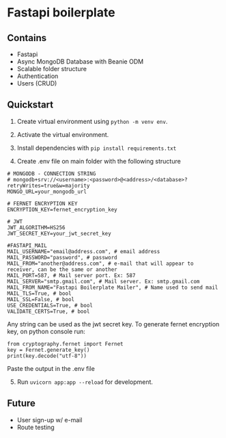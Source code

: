 # Fastapi boilerplate

## Contains

- Fastapi
- Async MongoDB Database with Beanie ODM
- Scalable folder structure
- Authentication
- Users (CRUD)

## Quickstart

1. Create virtual environment using `python -m venv env`.
2. Activate the virtual environment.
3. Install dependencies with `pip install requirements.txt`

4. Create .env file on main folder with the following structure

```
# MONGODB - CONNECTION STRING
# mongodb+srv://<username>:<password>@<address>/<database>?retryWrites=true&w=majority
MONGO_URL=your_mongodb_url

# FERNET ENCRYPTION KEY
ENCRYPTION_KEY=fernet_encryption_key

# JWT
JWT_ALGORITHM=HS256
JWT_SECRET_KEY=your_jwt_secret_key

#FASTAPI_MAIL
MAIL_USERNAME="email@address.com", # email address
MAIL_PASSWORD="password", # password
MAIL_FROM="another@address.com", # e-mail that will appear to receiver, can be the same or another
MAIL_PORT=587, # Mail server port. Ex: 587
MAIL_SERVER="smtp.gmail.com", # Mail server. Ex: smtp.gmail.com
MAIL_FROM_NAME="Fastapi Boilerplate Mailer", # Name used to send mail
MAIL_TLS=True, # bool
MAIL_SSL=False, # bool
USE_CREDENTIALS=True, # bool
VALIDATE_CERTS=True, # bool

```

Any string can be used as the jwt secret key.
To generate fernet encryption key, on python console run:

```
from cryptography.fernet import Fernet
key = Fernet.generate_key()
print(key.decode("utf-8"))

```

Paste the output in the .env file

5. Run `uvicorn app:app --reload` for development.

## Future

- User sign-up w/ e-mail
- Route testing
